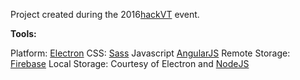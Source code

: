 Project created during the 2016[hackVT](http://www.hackvt.org/) event.

**Tools:**

Platform: [Electron](http://electron.atom.io/)
CSS: [Sass](http://sass-lang.com/)
Javascript [AngularJS](https://angularjs.org/)
Remote Storage: [Firebase](https://firebase.google.com/)
Local Storage: Courtesy of Electron and [NodeJS](https://nodejs.org/)
